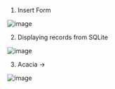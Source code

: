 1. Insert Form


![image](https://user-images.githubusercontent.com/45822213/114078252-60775a00-98b1-11eb-888f-bf2c406a57fc.png)

2. Displaying records from SQLite 


![image](https://user-images.githubusercontent.com/45822213/114078443-9ae0f700-98b1-11eb-8544-09fdb45e3e39.png)

3. Acacia ->


![image](https://user-images.githubusercontent.com/45822213/114078747-fad79d80-98b1-11eb-831a-4648719f7f29.png)


